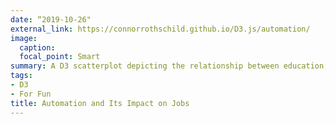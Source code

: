 ```yaml
---
date: “2019-10-26"
external_link: https://connorrothschild.github.io/D3.js/automation/
image:
  caption: 
  focal_point: Smart
summary: A D3 scatterplot depicting the relationship between education, income, and the likelihood of job loss.
tags:
- D3
- For Fun
title: Automation and Its Impact on Jobs
---
```

